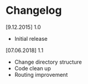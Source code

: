 # Changelog

[9.12.2015] 1.0
* Initial release

[07.06.2018] 1.1
* Change directory structure
* Code clean up
* Routing improvement